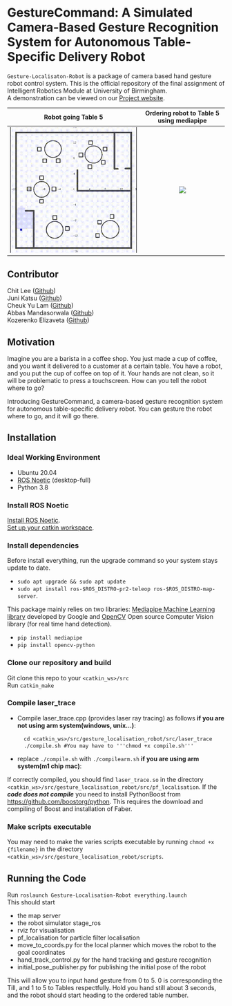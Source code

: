# GestureCommand: A Simulated Camera-Based Gesture Recognition System for Autonomous Table-Specific Delivery Robot

`Gesture-Localisaton-Robot` is a package of camera based hand gesture robot control system. This is the official repository of the final assignment of Intelligent Robotics Module at University of Birmingham. <br />
A demonstration can be viewed on our [Project website](https://winter7eaf.github.io/gesture_localisation_robot/).<br />

|       Robot going Table 5        | Ordering robot to Table 5 using mediapipe |
|:--------------------------------:|:-----------------------------------------:|
| ![](Table5_Robot_Simulation.gif) |        ![](Table5_hand_recog.gif)         |

## Contributor

Chit Lee ([Github](https://github.com/chit-uob))<br />
Juni Katsu ([Github](https://github.com/JuniJoo))<br />
Cheuk Yu Lam ([Github](https://github.com/winter7eaf))<br />
Abbas Mandasorwala ([Github](https://github.com/abbas-119)) <br />
Kozerenko Elizaveta ([Github](https://github.com/IBMr))<br />

## Motivation

Imagine you are a barista in a coffee shop. You just made a cup of coffee, and you want it delivered to a customer at a certain table. You have a robot, and you put the cup of coffee on top of it. Your hands are not clean, so it will be problematic to press a touchscreen. How can you tell the robot where to go? <br />

Introducing GestureCommand, a camera-based gesture recognition system for autonomous table-specific delivery robot. You can gesture the robot where to go, and it will go there. <br />

## Installation

### Ideal Working Environment

- Ubuntu 20.04
- [ROS Noetic](http://wiki.ros.org/noetic/Installation/Ubuntu)
(desktop-full)
- Python 3.8

### Install ROS Noetic

[Install ROS Noetic](http://wiki.ros.org/ROS/Installation/TwoLineInstall/). <br />
[Set up your catkin workspace](https://wiki.ros.org/catkin/Tutorials/create_a_workspace). <br />

### Install dependencies

Before install everything, run the upgrade command so your system stays update to date.

- `sudo apt upgrade && sudo apt update`
- `sudo apt install ros-$ROS_DISTRO-pr2-teleop ros-$ROS_DISTRO-map-server`.

This package mainly relies on two libraries: [Mediapipe Machine
Learning library](https://github.com/google/mediapipe) developed by Google and [OpenCV](https://github.com/opencv/opencv) Open
source Computer Vision library (for real time hand detection). <br />
- `pip install mediapipe`
- `pip install opencv-python`

### Clone our repository and build

Git clone this repo to your `<catkin_ws>/src` <br />
Run `catkin_make` <br />

### Compile laser_trace

* Compile laser_trace.cpp (provides laser ray tracing) as follows **if you are not using arm system(windows, unix...)**:

        cd <catkin_ws>/src/gesture_localisation_robot/src/laser_trace
        ./compile.sh #You may have to '''chmod +x compile.sh'''

* replace `./compile.sh` with `./compilearm.sh`  **if you are using arm system(m1 chip mac)**:

If correctly compiled, you should find `laser_trace.so` in the directory `<catkin_ws>/src/gesture_localisation_robot/src/pf_localisation`.
If the ***code does not compile*** you need to install PythonBoost from https://github.com/boostorg/python. This requires the download and compiling of Boost and installation of Faber.

### Make scripts executable

You may need to make the varies scripts executable by running `chmod +x {filename}` in the directory `<catkin_ws>/src/gesture_localisation_robot/scripts`.

## Running the Code

Run `roslaunch Gesture-Localisation-Robot everything.launch` <br />
This should start
- the map server
- the robot simulator stage_ros
- rviz for visualisation
- pf_localisation for particle filter localisation
- move_to_coords.py for the local planner which moves the robot to the goal coordinates
- hand_track_control.py for the hand tracking and gesture recognition
- initial_pose_publisher.py for publishing the initial pose of the robot

This will allow you to input hand gesture from 0 to 5. 0 is corresponding the Till, and 1 to 5 to Tables respectfully. Hold you hand still about 3 seconds, and the robot should start heading to the ordered table number. <br />